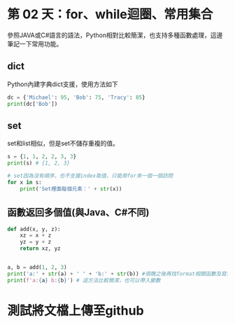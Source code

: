 第 02 天：for、while迴圈、常用集合
==========================================
參照JAVA或C#語言的語法，Python相對比較簡潔，也支持多種函數處理，這邊筆記一下常用功能。

## dict
Python內建字典dict支援，使用方法如下
```python
dc = {'Michael': 95, 'Bob': 75, 'Tracy': 85}
print(dc['Bob'])
```

## set
set和list相似，但是set不儲存重複的值。
```python
s = {1, 1, 2, 2, 3, 3}
print(s) # {1, 2, 3}

# set因為沒有順序，也不支援index取值，只能用for來一個一個訪問
for x in s:
    print('Set裡面每個元素：' + str(x))
```

## 函數返回多個值(與Java、C#不同)
```python
def add(x, y, z):
    xz = x + z
    yz = y + z
    return xz, yz


a, b = add(1, 2, 3)
print('a:' + str(a) + ' ' + 'b:' + str(b)) #很醜之後再找format相關函數及寫法
print(f'a:{a} b:{b}') # 這方法比較簡潔，也可以帶入變數
```

# 測試將文檔上傳至github
